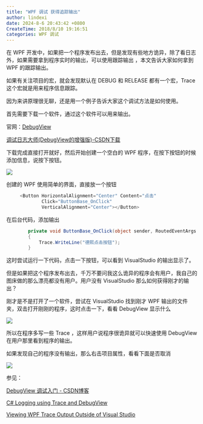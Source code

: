 ```yaml
---
title: "WPF 调试 获得追踪输出"
author: lindexi
date: 2024-8-6 20:43:42 +0800
CreateTime: 2018/8/10 19:16:51
categories: WPF 调试
---
```


在 WPF 开发中，如果把一个程序发布出去，但是发现有些地方诡异，除了看日志外，如果需要拿到程序实时的输出，可以使用跟踪输出 ，本文告诉大家如何拿到 WPF 的跟踪输出。

<!--more-->


<!-- CreateTime:2018/8/10 19:16:51 -->

<!-- csdn -->

<!-- 标签： WPF，调试 -->

如果有关注项目的宏，就会发现默认在 DEBUG 和 RELEASE 都有一个宏，Trace 这个宏就是用来程序信息跟踪。

因为来讲原理很无聊，还是用一个例子告诉大家这个调试方法是如何使用。

首先需要下载一个软件，通过这个软件可以用来输出。

官网：[DebugView](https://docs.microsoft.com/en-us/sysinternals/downloads/debugview )

[调试日志大师(DebugView的增强版)-CSDN下载](https://download.csdn.net/download/wg_duan/943900 )

下载完成直接打开就好，然后开始创建一个空白的 WPF 程序，在按下按钮的时候添加信息，说按下按钮。

![](http://cdn.lindexi.site/lindexi%2F2018516145883346.jpg)

创建的 WPF 使用简单的界面，直接放一个按钮

```csharp
     <Button HorizontalAlignment="Center" Content="点击"
             Click="ButtonBase_OnClick"
             VerticalAlignment="Center"></Button>
```

在后台代码，添加输出

```csharp
        private void ButtonBase_OnClick(object sender, RoutedEventArgs e)
        {
            Trace.WriteLine("德熙点击按钮");
        }
```

这时尝试运行一下代码，点击一下按钮，可以看到 VisualStudio 的输出显示了。

但是如果把这个程序发布出去，千万不要问我这么诡异的程序会有用户，我自己的图床做的那么漂亮都没有用户。用户没有 VisualStudio 那么如何获得刚才的输出？

刚才是不是打开了一个软件，尝试在 VisualStudio 找到刚才 WPF 输出的文件夹，双击打开刚刚的程序，这时点击一下，看看 DebugView 显示什么

![](http://cdn.lindexi.site/lindexi%2F201851615428160.jpg)

所以在程序多写一些 Trace ，这样用户说程序很诡异就可以快速使用 DebugView 在用户那里看到程序的输出。

如果发现自己的程序没有输出，那么右击项目属性，看看下面是否取消

![](http://cdn.lindexi.site/lindexi%2F201851615734398.jpg)

参见：

[DebugView 调试入门 - CSDN博客](https://blog.csdn.net/jiankunking/article/details/44984487 )

[C# Logging using Trace and DebugView](http://dickvdbrink.github.io/c%23/2015/01/09/CSharp-Logging-using-Trace-and-DebugView.html )

[Viewing WPF Trace Output Outside of Visual Studio](https://wpf.2000things.com/2017/06/29/1212-viewing-wpf-trace-output-outside-of-visual-studio/#comment-61387 )

